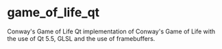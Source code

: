 # game_of_life_qt
Conway's Game of Life
Qt implementation of Conway's Game of Life with the use of Qt 5.5, GLSL and the use of framebuffers. 

